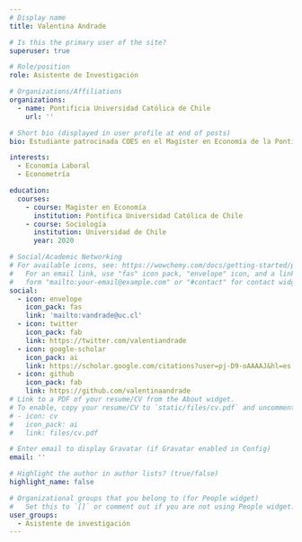 ```yaml
---
# Display name
title: Valentina Andrade

# Is this the primary user of the site?
superuser: true

# Role/position
role: Asistente de Investigación

# Organizations/Affiliations
organizations:
  - name: Pontificia Universidad Católica de Chile
    url: ''

# Short bio (displayed in user profile at end of posts)
bio: Estudiante patrocinada COES en el Magíster en Economía de la Pontificia Universidad Católica de Chile. Cuenta con la tutoría de Pablo Pérez Ahumada en su proyecto de tesis *“La feminización del conflicto laboral. Un análisis comparado y temporal a nivel mundial”* en la línea Las Dimensiones Socioeconómicas del Conflicto. Socióloga por la Universidad de Chile. Actualmente se desempeña como académica colaboradora en el Departamento de Sociología, Universidad Alberto Hurtado. También es asistente de investigación en la Fábrica de Datos Laborales, el Fondecyt de Iniciación N°11190229. *“Determinantes institucionales y políticos del conflicto entre empresarios y trabajadores. Los casos de Argentina y Chile en perspectiva comparada”*, a cargo de Pablo Pérez Ahumada; 

interests:
  - Economía Laboral
  - Econometría

education:
  courses:
    - course: Magister en Economía
      institution: Pontifica Universidad Católica de Chile
    - course: Sociología
      institution: Universidad de Chile
      year: 2020

# Social/Academic Networking
# For available icons, see: https://wowchemy.com/docs/getting-started/page-builder/#icons
#   For an email link, use "fas" icon pack, "envelope" icon, and a link in the
#   form "mailto:your-email@example.com" or "#contact" for contact widget.
social:
  - icon: envelope
    icon_pack: fas
    link: 'mailto:vandrade@uc.cl'
  - icon: twitter
    icon_pack: fab
    link: https://twitter.com/valentiandrade
  - icon: google-scholar
    icon_pack: ai
    link: https://scholar.google.com/citations?user=pj-D9-oAAAAJ&hl=es
  - icon: github
    icon_pack: fab
    link: https://github.com/valentinaandrade
# Link to a PDF of your resume/CV from the About widget.
# To enable, copy your resume/CV to `static/files/cv.pdf` and uncomment the lines below.
# - icon: cv
#   icon_pack: ai
#   link: files/cv.pdf

# Enter email to display Gravatar (if Gravatar enabled in Config)
email: ''

# Highlight the author in author lists? (true/false)
highlight_name: false

# Organizational groups that you belong to (for People widget)
#   Set this to `[]` or comment out if you are not using People widget.
user_groups:
  - Asistente de investigación
---
```

